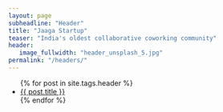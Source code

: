 ```yaml
---
layout: page
subheadline: "Header"
title: "Jaaga Startup"
teaser: "India's oldest collaborative coworking community"
header:
   image_fullwidth: "header_unsplash_5.jpg"
permalink: "/headers/"
---
```

<ul>
    {% for post in site.tags.header %}
    <li><a href="{{ site.url }}{{ post.url }}">{{ post.title }}</a></li>
    {% endfor %}
</ul>